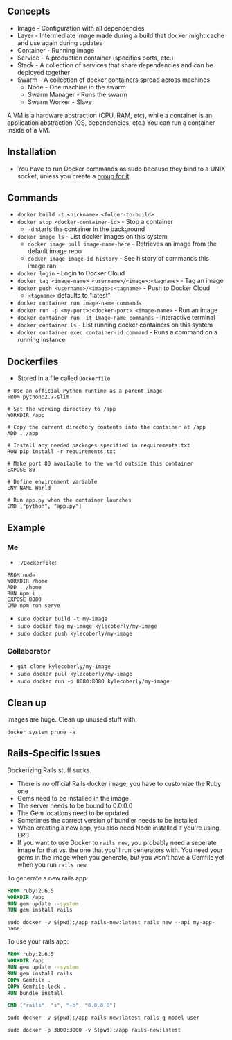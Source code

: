 ## Concepts

* Image - Configuration with all dependencies
* Layer - Intermediate image made during a build that docker might cache and use again during updates
* Container - Running image
* Service - A production container (specifies ports, etc.)
* Stack - A collection of services that share dependencies and can be deployed together
* Swarm - A collection of docker containers spread across machines
    * Node - One machine in the swarm
    * Swarm Manager - Runs the swarm
    * Swarm Worker - Slave

A VM is a hardware abstraction (CPU, RAM, etc), while a container is an application abstraction (OS, dependencies, etc.) You can run a container inside of a VM.

## Installation

* You have to run Docker commands as sudo because they bind to a UNIX socket, unless you create a [group for it](https://askubuntu.com/questions/477551/how-can-i-use-docker-without-sudo)

## Commands

* `docker build -t <nickname> <folder-to-build>`
* `docker stop <docker-container-id>` - Stop a container
    * `-d` starts the container in the background
* `docker image ls` - List docker images on this system
    * `docker image pull image-name-here` - Retrieves an image from the default image repo
    * `docker image image-id history` - See history of commands this image ran
* `docker login` - Login to Docker Cloud
* `docker tag <image-name> <username>/<image>:<tagname>` - Tag an image
* `docker push <username>/<image>:<tagname>` - Push to Docker Cloud
    * `<tagname>` defaults to "latest"
* `docker container run image-name commands`
* `docker run -p <my-port>:<docker-port> <image-name>` - Run an image
* `docker container run -it image-name commands` - Interactive terminal
* `docker container ls` - List running docker containers on this system
* `docker container exec container-id command` - Runs a command on a running instance

## Dockerfiles

* Stored in a file called `Dockerfile`

```
# Use an official Python runtime as a parent image
FROM python:2.7-slim

# Set the working directory to /app
WORKDIR /app

# Copy the current directory contents into the container at /app
ADD . /app

# Install any needed packages specified in requirements.txt
RUN pip install -r requirements.txt

# Make port 80 available to the world outside this container
EXPOSE 80

# Define environment variable
ENV NAME World

# Run app.py when the container launches
CMD ["python", "app.py"]
```

## Example

### Me

* `./Dockerfile`:

```docker
FROM node
WORKDIR /home
ADD . /home
RUN npm i
EXPOSE 8080
CMD npm run serve
```

* `sudo docker build -t my-image`
* `sudo docker tag my-image kylecoberly/my-image`
* `sudo docker push kylecoberly/my-image`

### Collaborator

* `git clone kylecoberly/my-image`
* `sudo docker pull kylecoberly/my-image`
* `sudo docker run -p 8080:8080 kylecoberly/my-image`

## Clean up

Images are huge. Clean up unused stuff with:

`docker system prune -a`

## Rails-Specific Issues

Dockerizing Rails stuff sucks.

* There is no official Rails docker image, you have to customize the Ruby one
* Gems need to be installed in the image
* The server needs to be bound to 0.0.0.0
* The Gem locations need to be updated
* Sometimes the correct version of bundler needs to be installed
* When creating a new app, you also need Node installed if you're using ERB
* If you want to use Docker to `rails new`, you probably need a seperate image for that vs. the one that you'll run generators with. You need your gems in the image when you generate, but you won't have a Gemfile yet when you run `rails new`.

To generate a new rails app:

```Dockerfile
FROM ruby:2.6.5
WORKDIR /app
RUN gem update --system
RUN gem install rails
```

`sudo docker -v $(pwd):/app rails-new:latest rails new --api my-app-name`

To use your rails app:

```Dockerfile
FROM ruby:2.6.5
WORKDIR /app
RUN gem update --system
RUN gem install rails
COPY Gemfile .
COPY Gemfile.lock .
RUN bundle install

CMD ["rails", "s", "-b", "0.0.0.0"]
```

`sudo docker -v $(pwd):/app rails-new:latest rails g model user`

`sudo docker -p 3000:3000 -v $(pwd):/app rails-new:latest`
